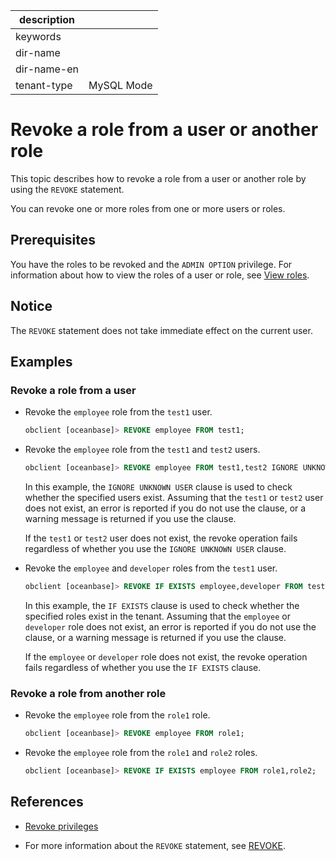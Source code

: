 | description ||
|---|---|
| keywords ||
| dir-name ||
| dir-name-en ||
| tenant-type | MySQL Mode |

# Revoke a role from a user or another role

This topic describes how to revoke a role from a user or another role by using the `REVOKE` statement.

You can revoke one or more roles from one or more users or roles.

## Prerequisites

You have the roles to be revoked and the `ADMIN OPTION` privilege. For information about how to view the roles of a user or role, see [View roles](600.view-roles-of-mysql-mode.md).

## Notice

The `REVOKE` statement does not take immediate effect on the current user.

## Examples

### Revoke a role from a user

* Revoke the `employee` role from the `test1` user.

   ```sql
   obclient [oceanbase]> REVOKE employee FROM test1;
   ```

* Revoke the `employee` role from the `test1` and `test2` users.

   ```sql
   obclient [oceanbase]> REVOKE employee FROM test1,test2 IGNORE UNKNOWN USER;
   ```

   In this example, the `IGNORE UNKNOWN USER` clause is used to check whether the specified users exist. Assuming that the `test1` or `test2` user does not exist, an error is reported if you do not use the clause, or a warning message is returned if you use the clause.

   If the `test1` or `test2` user does not exist, the revoke operation fails regardless of whether you use the `IGNORE UNKNOWN USER` clause.

* Revoke the `employee` and `developer` roles from the `test1` user.

   ```sql
   obclient [oceanbase]> REVOKE IF EXISTS employee,developer FROM test1 IGNORE UNKNOWN USER;
   ```

   In this example, the `IF EXISTS` clause is used to check whether the specified roles exist in the tenant. Assuming that the `employee` or `developer` role does not exist, an error is reported if you do not use the clause, or a warning message is returned if you use the clause.

   If the `employee` or `developer` role does not exist, the revoke operation fails regardless of whether you use the `IF EXISTS` clause.

### Revoke a role from another role

* Revoke the `employee` role from the `role1` role.

   ```sql
   obclient [oceanbase]> REVOKE employee FROM role1;
   ```

* Revoke the `employee` role from the `role1` and `role2` roles.

   ```sql
   obclient [oceanbase]> REVOKE IF EXISTS employee FROM role1,role2;
   ```

## References

* [Revoke privileges](../500.modify-user-permissions-of-mysql-mode.md)

* For more information about the `REVOKE` statement, see [REVOKE](../../../../../../700.reference/500.sql-reference/100.sql-syntax/200.common-tenant-of-mysql-mode/600.sql-statement-of-mysql-mode/7700.revoke-of-mysql-mode.md).